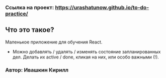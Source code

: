 ### Ссылка на проект: https://urashatunow.github.io/to-do-practice/

## Что это такое?
 Маленькое приложение для обучения React. 

 - Можно добавлять / удалять / изменять состояние запланированных дел. Делать их active / done, кликая на них, или особо важными (!).
 
### Автор: Ивашкин Кирилл

